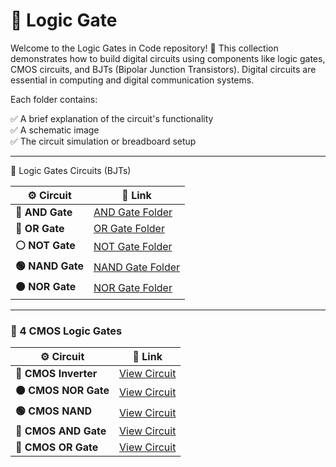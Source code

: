 
# 🔌 Logic Gate

Welcome to the Logic Gates in Code repository! 🎉
This collection demonstrates how to build digital circuits using components like logic gates, CMOS circuits, and BJTs (Bipolar Junction Transistors). Digital circuits are essential in computing and digital communication systems.

Each folder contains:

✅ A brief explanation of the circuit's functionality  
✅ A schematic image  
✅ The circuit simulation or breadboard setup  

---
🔗  Logic Gates Circuits (BJTs)

| ⚙️ Circuit | 🔗 Link |
|---|---|
| **🔵 AND Gate** | [AND Gate Folder](./Logic_Gates_BJT/AND_Gate/) |
| **🔴 OR Gate** | [OR Gate Folder](./Logic_Gates_BJT/OR_Gate/) |
| **⚪ NOT Gate** | [NOT Gate Folder](./Logic_Gates_BJT/NOT_Gate/) |
| **🟢 NAND Gate** | [NAND Gate Folder](./Logic_Gates_BJT/NAND_Gate/) |
| **🟠 NOR Gate** | [NOR Gate Folder](./Logic_Gates_BJT/NOR_Gate/) |

---
### 🔗 4 CMOS Logic Gates

| ⚙️ Circuit | 🔗 Link |
|---|---|
| **🔄 CMOS Inverter** | [View Circuit](./CMOS_Logic_Gates/CMOS_NOT_Gate/) |
| **🟠 CMOS NOR Gate** | [View Circuit](./CMOS_Logic_Gates/CMOS_NOR_Gate/) |
| **🟢 CMOS NAND** | [View Circuit](./CMOS_Logic_Gates/CMOS_NAND_Gate/) |
| **🔵 CMOS AND Gate** | [View Circuit](./CMOS_Logic_Gates/CMOS_AND_Gate/) |
| **🔴 CMOS OR Gate** | [View Circuit](./CMOS_Logic_Gates/CMOS_OR_Gate/) |
